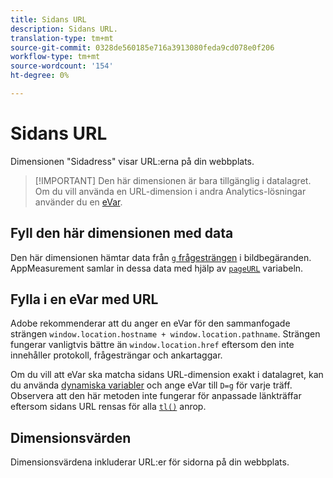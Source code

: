 ```yaml
---
title: Sidans URL
description: Sidans URL.
translation-type: tm+mt
source-git-commit: 0328de560185e716a3913080feda9cd078e0f206
workflow-type: tm+mt
source-wordcount: '154'
ht-degree: 0%

---
```



# Sidans URL

Dimensionen &quot;Sidadress&quot; visar URL:erna på din webbplats.

>[!IMPORTANT] Den här dimensionen är bara tillgänglig i datalagret. Om du vill använda en URL-dimension i andra Analytics-lösningar använder du en [eVar](evar.md).

## Fyll den här dimensionen med data

Den här dimensionen hämtar data från [`g` frågesträngen](/help/implement/validate/query-parameters.md) i bildbegäranden. AppMeasurement samlar in dessa data med hjälp av [`pageURL`](/help/implement/vars/page-vars/pageurl.md) variabeln.

## Fylla i en eVar med URL

Adobe rekommenderar att du anger en eVar för den sammanfogade strängen `window.location.hostname + window.location.pathname`. Strängen fungerar vanligtvis bättre än `window.location.href` eftersom den inte innehåller protokoll, frågesträngar och ankartaggar.

Om du vill att eVar ska matcha sidans URL-dimension exakt i datalagret, kan du använda [dynamiska variabler](/help/implement/vars/page-vars/dynamic-variables.md) och ange eVar till `D=g` för varje träff. Observera att den här metoden inte fungerar för anpassade länkträffar eftersom sidans URL rensas för alla [`tl()`](/help/implement/vars/functions/tl-method.md) anrop.

## Dimensionsvärden

Dimensionsvärdena inkluderar URL:er för sidorna på din webbplats.
